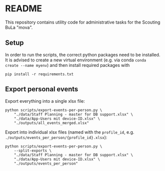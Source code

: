 # README

This repository contains utility code for administrative tasks for the
Scouting BuLa "mova".

## Setup

In order to run the scripts, the correct python packages need to be installed.
It is advised to create a new virtual environment (e.g. via conda `conda create --name myenv`) and then
install required packages with

```shell
pip install -r requirements.txt
```

## Export personal events

Export everything into a single xlsx file:

```shell
python scripts/export-events-per-person.py \
    "./data/Staff Planning - master for DB support.xlsx" \
    "./data/App-Users mit device-ID.xlsx" \
    "./outputs/all_events_merged.xlsx"
```

Export into individual xlsx files (named with the `profile_id`, e.g. `./outputs/events_per_person/{profile_id}.xlsx`):

```shell
python scripts/export-events-per-person.py \
    --split-exports \
    "./data/Staff Planning - master for DB support.xlsx" \
    "./data/App-Users mit device-ID.xlsx" \
    "./outputs/events_per_person"
```
